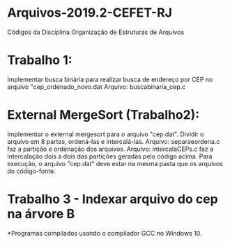 # Arquivos-2019.2-CEFET-RJ
 Códigos da Disciplina Organização de Estruturas de Arquivos

# Trabalho 1:
Implementar busca binária para realizar busca de endereço por CEP no arquivo "cep_ordenado_novo.dat
Arquivo: buscabinaria_cep.c

# External MergeSort (Trabalho2):
Implementar o external mergesort para o arquivo "cep.dat". Dividir o arquivo em 8 partes, ordená-las e intercalá-las.
Arquivo: separaeordena.c faz a partição e ordenação dos arquivos.
Arquivo: intercalaCEPs.c faz a intercalação dois a dois das partições geradas pelo código acima.
Para execução, o arquivo "cep.dat" deve estar na mesma pasta que os arquivos do código-fonte.

# Trabalho 3 - Indexar arquivo do cep na árvore B

*Programas compilados usando o compilador GCC no Windows 10.
